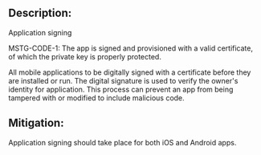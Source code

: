 ## Description:

Application signing

MSTG-CODE-1: The app is signed and provisioned with a valid certificate, of which the private key is properly protected.

All mobile applications to be digitally signed with a certificate before they are installed or run. The digital signature is used to verify the owner's identity for application. This process can prevent an app from being tampered with or modified to include malicious code.


## Mitigation:

Application signing should take place for both iOS and Android apps.
